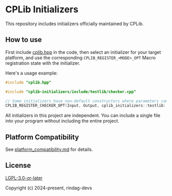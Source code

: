 # CPLib Initializers

This repository includes initializers officially maintained by CPLib.

## How to use

First include [cplib.hpp](https://github.com/rindag-devs/cplib) in the code, then select an initializer for your target platform, and use the corresponding `CPLIB_REGISTER_<MODE>_OPT` Macro registration state with the initializer.

Here's a usage example:

```cpp
#include "cplib.hpp"

#include "cplib-initializers/include/testlib/checker.cpp"

// Some initializers have non-default constructors where parameters can be passed to the constructor
CPLIB_REGISTER_CHECKER_OPT(Input, Output, cplib_initializers::testlib::checker::Initializer(true));
```

All initializers in this project are independent. You can include a single file into your program without including the entire project.

## Platform Compatibility

See [platform_compatibility.md](platform_compatibility.md) for details.

## License

[LGPL-3.0-or-later][license]

Copyright (c) 2024-present, rindag-devs

[license]: https://github.com/rindag-devs/cplib-initializers/blob/main/COPYING.LESSER
